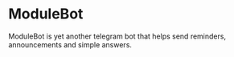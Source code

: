 # ModuleBot
ModuleBot is yet another telegram bot that helps send reminders, announcements and simple answers.
